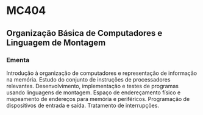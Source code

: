 # MC404
## Organização Básica de Computadores e Linguagem de Montagem

### Ementa
Introdução à organização de computadores e representação de informação na memória. Estudo do conjunto de instruções de processadores relevantes. Desenvolvimento, implementação e testes de programas usando linguagens de montagem. Espaço de endereçamento físico e mapeamento de endereços para memória e periféricos. Programação de dispositivos de entrada e saída. Tratamento de interrupções.
